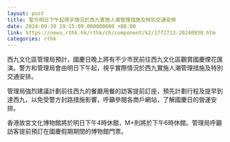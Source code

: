 ```yaml
---
layout: post
title: 警方明日下午起視乎情況於西九實施人潮管理措施及特別交通安排
date: 2024-09-30 19:15:09.000000000 +08:00
link: https://news.rthk.hk/rthk/ch/component/k2/1772713-20240930.htm
categories: rthk
---
```


西九文化區管理局預計，國慶日晚上將有不少市民前往西九文化區觀賞國慶煙花匯演。警方和管理局會由明日下午起，視乎實際情況於西九實施人潮管理措施及特別交通安排。

管理局強烈建議計劃前往西九的餐廳用餐的訪客提前訂座，預先計劃行程及提早到達西九，以免受警方封路措施影響，呼籲參閱各商戶網站，了解國慶日的營運安排。

香港故宮文化博物館將於明日下午4時休館，M+則將於下午6時休館。管理局呼籲訪客提前預訂在國慶假期期間的博物館門票。
